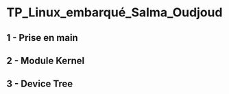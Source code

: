 # TP_Linux_embarqué_Salma_Oudjoud

## 1 - Prise en main 
## 2 - Module Kernel 


## 3 - Device Tree
